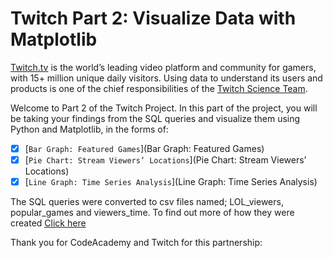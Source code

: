 # Twitch Part 2: Visualize Data with Matplotlib

[Twitch.tv](www.twitch.tv) is the world’s leading video platform and community for gamers, with 15+ million unique daily visitors. Using data to understand its users and products is one of the chief responsibilities of the [Twitch Science Team](https://science.twitch.tv/).

Welcome to Part 2 of the Twitch Project. In this part of the project, you will be taking your findings from the SQL queries and visualize them using Python and Matplotlib, in the forms of:

- [x] [`Bar Graph: Featured Games`](Bar Graph: Featured Games)  
- [x] [`Pie Chart: Stream Viewers’ Locations`](Pie Chart: Stream Viewers’ Locations) 
- [x] [`Line Graph: Time Series Analysis`](Line Graph: Time Series Analysis) 

The SQL queries were converted to csv files named; LOL_viewers, popular_games and viewers_time. To find out more of how they were created [Click here]('https://github.com/JeffreyNgugi/CodeAcademy_Projects/tree/master/SQL/Twitch%20Project')

Thank you for CodeAcademy and Twitch for this partnership:

